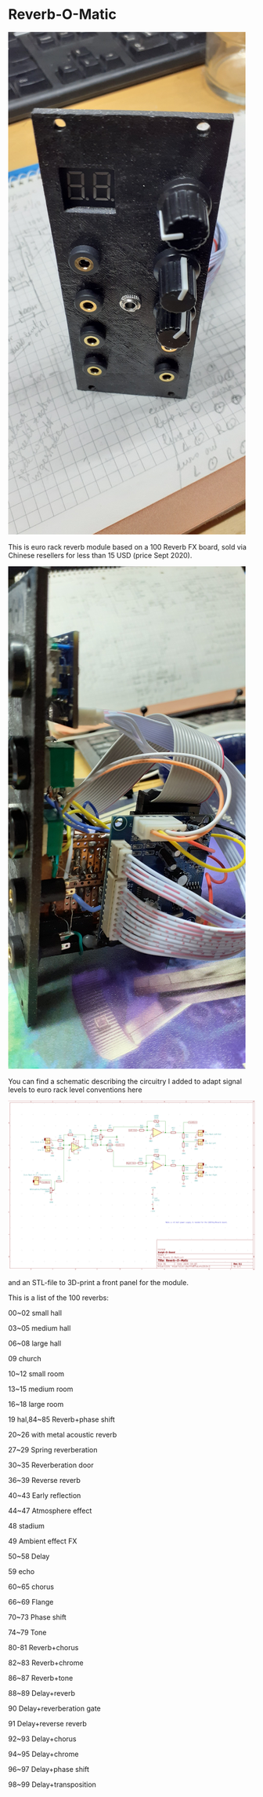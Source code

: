 # Reverb-O-Matic

![Reverb-O-Matic](fotos/20200918_213228.jpg)

This is euro rack reverb module based on a 100 Reverb FX board, sold via Chinese resellers for less than 15 USD (price Sept 2020).

![Reverb-O-Matic](fotos/20200921_231034.jpg)

You can find a schematic describing the circuitry I added to adapt signal levels to euro rack level conventions here 

![Reverb-O-Matic](schematic/Reverb-O-Matic_schematic_v0.1.png)

and an STL-file to 3D-print a front panel for the module.

This is a list of the 100 reverbs:

00~02 small hall

03~05 medium hall

06~08 large hall

09    church

10~12 small room

13~15 medium room

16~18 large room

19    hal,84~85 Reverb+phase shift

20~26 with metal acoustic reverb

27~29 Spring reverberation

30~35 Reverberation door

36~39 Reverse reverb

40~43 Early reflection

44~47 Atmosphere effect

48    stadium

49    Ambient effect FX

50~58 Delay

59    echo

60~65 chorus

66~69 Flange

70~73 Phase shift

74~79 Tone

80-81 Reverb+chorus

82~83 Reverb+chrome

86~87 Reverb+tone

88~89 Delay+reverb

90 Delay+reverberation gate

91 Delay+reverse reverb

92~93 Delay+chorus

94~95 Delay+chrome

96~97 Delay+phase shift

98~99 Delay+transposition
